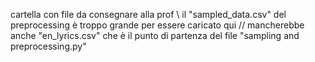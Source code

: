 cartella con file da consegnare alla prof \\
il "sampled_data.csv" del preprocessing è troppo grande per essere caricato qui // mancherebbe anche "en_lyrics.csv" che è il punto di partenza del file "sampling and preprocessing.py"
